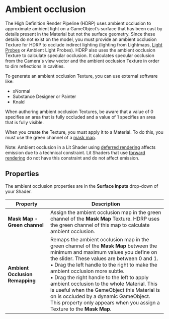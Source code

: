 # Ambient occlusion

The High Definition Render Pipeline (HDRP) uses ambient occlusion to approximate ambient light on a GameObject’s surface that has been cast by details present in the Material but not the surface geometry. Since these details do not exist on the model, you must provide an ambient occlusion Texture for HDRP to occlude indirect lighting (lighting from Lightmaps, [Light Probes](https://docs.unity3d.com/Manual/LightProbes.html) or Ambient Light Probes). HDRP also uses the ambient occlusion Texture to calculate specular occlusion. It calculates specular occlusion from the Camera's view vector and the ambient occlusion Texture in order to dim reflections in cavities.

To generate an ambient occlusion Texture, you can use external software like:

* xNormal
* Substance Designer or Painter
* Knald

When authoring ambient occlusion Textures, be aware that a value of 0 specifies an area that is fully occluded and a value of 1 specifies an area that is fully visible.

When you create the Texture, you must apply it to a Material. To do this, you must use the green channel of a [mask map](Mask-Map-and-Detail-Map.md#MaskMap).

Note: Ambient occlusion in a Lit Shader using [deferred rendering](Forward-And-Deferred-Rendering.md) affects emission due to a technical constraint. Lit Shaders that use [forward rendering](Forward-And-Deferred-Rendering.md) do not have this constraint and do not affect emission.

## Properties

The ambient occlusion properties are in the **Surface Inputs** drop-down of your Shader.

| Property                        | Description                                                  |
| ------------------------------- | ------------------------------------------------------------ |
| **Mask Map - Green channel**   | Assign the ambient occlusion map in the green channel of the **Mask Map** Texture. HDRP uses the green channel of this map to calculate ambient occlusion. |
| **Ambient Occlusion Remapping** | Remaps the ambient occlusion map in the green channel of the **Mask Map** between the minimum and maximum values you define on the slider. These values are between 0 and 1.<br/>&#8226; Drag the left handle to the right to make the ambient occlusion more subtle.<br/>&#8226; Drag the right handle to the left to apply ambient occlusion to the whole Material. This is useful when the GameObject this Material is on is occluded by a dynamic GameObject.<br/>This property only appears when you assign a Texture to the **Mask Map**. |

